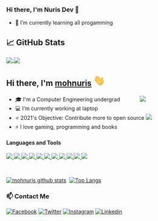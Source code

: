 ### Hi there, I'm Nuris Dev 👋


- 🌱 I’m currently learning all progamming


## &#x1f4c8; GitHub Stats
<a href="https://github.com/mohnuris">
  <img align="center" src="https://github-readme-stats.vercel.app/api?username=mohnuris&theme=algolia&show_icons=true&count_private=true" />
</a>
<a href="https://github.com/mohnuris">
  <img align="center" src="https://github-readme-stats.vercel.app/api/top-langs/?username=mcoded17&theme=algolia&show_icons=true&layout=compact&langs_count=8" />
</a>





<h2 align="left">Hi there, I'm <a href="https://www.linkedin.com/in/mohammad-nuris/" target="_blank" rel="noopener noreferrer">mohnuris</a> <img src="https://raw.githubusercontent.com/ABSphreak/ABSphreak/master/gifs/Hi.gif" height="30" />
 
<a href="https://github.com/mcoded17"><img align='right' src='https://github.com/UjwalKandi/UjwalKandi/blob/changes-to-readme/svg/87202985-820dcb80-c2b6-11ea-9f56-7ec461c497c3.gif' width='150"'></a></h2>

- 🎓 I'm a Computer Engineering undergrad  
- 💻 I’m currently working at laptop
- ⭐ 2021's Objective: Contribute more to open source <img src="https://media.giphy.com/media/WUlplcMpOCEmTGBtBW/giphy.gif" width="30">
- ⚡ I love gaming, programming and books 


#### Languages and Tools 
<p>
<a href= https://github.com/Aditya664?tab=repositories&q=&type=&language=python&sort= > <img width ='32px' src ='https://raw.githubusercontent.com/rahulbanerjee26/githubAboutMeGenerator/main/icons/python.svg'> </a>
 <a href= https://github.com/Aditya664?tab=repositories&q=&type=&language=django&sort= > <img width ='32px' src ='https://raw.githubusercontent.com/rahulbanerjee26/githubAboutMeGenerator/main/icons/django.svg'> </a>
<a href= https://github.com/Aditya664?tab=repositories&q=&type=&language=reactjs&sort= > <img width ='32px' src ='https://raw.githubusercontent.com/rahulbanerjee26/githubAboutMeGenerator/main/icons/reactjs.svg'> </a>
 <a href= https://github.com/Aditya664?tab=repositories&q=&type=&language=vuejs&sort= > <img width ='32px' src ='https://raw.githubusercontent.com/rahulbanerjee26/githubAboutMeGenerator/main/icons/vuejs.svg'> </a>
  <a href= https://github.com/Aditya664?tab=repositories&q=&type=&language=nodejs&sort= > <img width ='32px' src ='https://raw.githubusercontent.com/rahulbanerjee26/githubAboutMeGenerator/main/icons/nodejs.svg'> </a>
<a href= https://github.com/Aditya664?tab=repositories&q=&type=&language=javascript&sort= > <img width ='32px' src ='https://raw.githubusercontent.com/rahulbanerjee26/githubAboutMeGenerator/main/icons/javascript.svg'> </a>
<a href= https://github.com/Aditya664?tab=repositories&q=&type=&language=css&sort= > <img width ='32px' src ='https://raw.githubusercontent.com/rahulbanerjee26/githubAboutMeGenerator/main/icons/css.svg'> </a>
<a href= https://github.com/Aditya664?tab=repositories&q=&type=&language=html&sort= > <img width ='32px' src ='https://raw.githubusercontent.com/rahulbanerjee26/githubAboutMeGenerator/main/icons/html.svg'> </a>
<a href= https://github.com/Aditya664?tab=repositories&q=&type=&language=php&sort= > <img width ='32px' src ='https://raw.githubusercontent.com/rahulbanerjee26/githubAboutMeGenerator/main/icons/php.svg'> </a>
<a href= https://github.com/Aditya664?tab=repositories&q=&type=&language=laravel&sort= > <img width ='32px' src ='https://raw.githubusercontent.com/rahulbanerjee26/githubAboutMeGenerator/main/icons/laravel.svg'> </a>
<a href= https://github.com/Aditya664?tab=repositories&q=&type=&language=go&sort= > <img width ='32px' src ='https://raw.githubusercontent.com/rahulbanerjee26/githubAboutMeGenerator/main/icons/go.svg'> </a>
</code>

</p>

<br />

[![mohnuris github stats](https://github-readme-stats.ujwalkandi.vercel.app/api?username=mohnuris&count_private=true&show_icons=true&theme=blue-green&hide_rank=false&hide=stars&include_all_commits=true)](https://github.com/mohnuris?tab=repositories)&nbsp;&nbsp;[![Top Langs](https://github-readme-stats.ujwalkandi.vercel.app/api/top-langs/?username=mohnuris&layout=compact&langs_count=6&theme=blue-green)](https://github.com/mohnuris)

### 📫 Contact Me

[![Facebook](https://img.shields.io/badge/Facebook-1877F2?style=for-the-badge&logo=facebook&logoColor=white)](https://facebook.com/mohammad-nuris)
[![Twitter](https://img.shields.io/badge/Twitter-1DA1F2?style=for-the-badge&logo=twitter&logoColor=white)](https://twitter.com/Nuris_09)
[![Instagram](https://img.shields.io/badge/Instagram-E4405F?style=for-the-badge&logo=instagram&logoColor=white)](https://www.instagram.com/zhang_ji_rui)
[![Linkedin](https://img.shields.io/badge/Linkedin-1DA1F2?style=for-the-badge&logo=linkedin&logoColor=white)](https://www.linkedin.com/in/mohammad-nuris)


